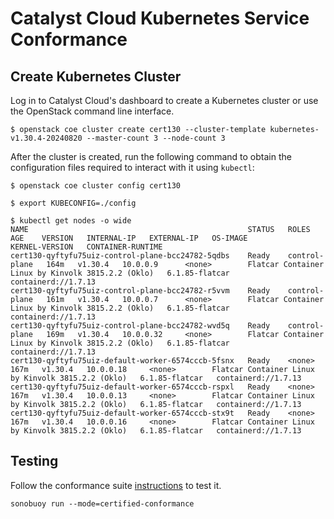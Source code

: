 # Catalyst Cloud Kubernetes Service Conformance


## Create Kubernetes Cluster

Log in to Catalyst Cloud's dashboard to create a Kubernetes cluster or use the OpenStack command line interface.

```shell
$ openstack coe cluster create cert130 --cluster-template kubernetes-v1.30.4-20240820 --master-count 3 --node-count 3
```

After the cluster is created, run the following command to obtain the configuration files required to interact with it using `kubectl`:

```shell
$ openstack coe cluster config cert130

$ export KUBECONFIG=./config

$ kubectl get nodes -o wide
NAME                                                 STATUS   ROLES           AGE    VERSION   INTERNAL-IP   EXTERNAL-IP   OS-IMAGE                                             KERNEL-VERSION   CONTAINER-RUNTIME
cert130-qyftyfu75uiz-control-plane-bcc24782-5qdbs    Ready    control-plane   164m   v1.30.4   10.0.0.9      <none>        Flatcar Container Linux by Kinvolk 3815.2.2 (Oklo)   6.1.85-flatcar   containerd://1.7.13
cert130-qyftyfu75uiz-control-plane-bcc24782-r5vvm    Ready    control-plane   161m   v1.30.4   10.0.0.7      <none>        Flatcar Container Linux by Kinvolk 3815.2.2 (Oklo)   6.1.85-flatcar   containerd://1.7.13
cert130-qyftyfu75uiz-control-plane-bcc24782-wvd5q    Ready    control-plane   169m   v1.30.4   10.0.0.32     <none>        Flatcar Container Linux by Kinvolk 3815.2.2 (Oklo)   6.1.85-flatcar   containerd://1.7.13
cert130-qyftyfu75uiz-default-worker-6574cccb-5fsnx   Ready    <none>          167m   v1.30.4   10.0.0.18     <none>        Flatcar Container Linux by Kinvolk 3815.2.2 (Oklo)   6.1.85-flatcar   containerd://1.7.13
cert130-qyftyfu75uiz-default-worker-6574cccb-rspxl   Ready    <none>          167m   v1.30.4   10.0.0.13     <none>        Flatcar Container Linux by Kinvolk 3815.2.2 (Oklo)   6.1.85-flatcar   containerd://1.7.13
cert130-qyftyfu75uiz-default-worker-6574cccb-stx9t   Ready    <none>          167m   v1.30.4   10.0.0.16     <none>        Flatcar Container Linux by Kinvolk 3815.2.2 (Oklo)   6.1.85-flatcar   containerd://1.7.13

```

## Testing

Follow the conformance suite [instructions](https://github.com/cncf/k8s-conformance/blob/master/instructions.md#running) to test it.

```shell
sonobuoy run --mode=certified-conformance
```

